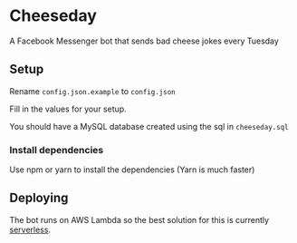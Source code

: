 # Cheeseday

A Facebook Messenger bot that sends bad cheese jokes every Tuesday


## Setup

Rename `config.json.example` to `config.json`

Fill in the values for your setup.

You should have a MySQL database created using the sql in `cheeseday.sql`

### Install dependencies

Use npm or yarn to install the dependencies (Yarn is much faster)

## Deploying

The bot runs on AWS Lambda so the best solution for this is currently [serverless](https://github.com/serverless/serverless).
